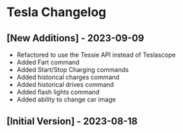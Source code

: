 # Tesla Changelog

## [New Additions] - 2023-09-09

- Refactored to use the Tessie API instead of Teslascope
- Added Fart command
- Added Start/Stop Charging commands
- Added historical charges command
- Added historical drives command
- Added flash lights command
- Added ability to change car image

## [Initial Version] - 2023-08-18

